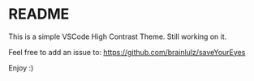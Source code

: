 # README
This is a simple VSCode High Contrast Theme.
Still working on it.

Feel free to add an issue to: https://github.com/brainlulz/saveYourEyes

Enjoy :)